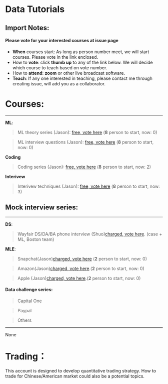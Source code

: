 # Data Tutorials

## Import Notes:
#### Please **vote** for your interested courses at issue page

* **When** courses start: As long as person number meet, we will start courses. Please vote in the link enclosed.
* How to **vote**: click **thumb up** to any of the link below. We will decide which course to teach based on vote number.
* How to **attend**: **zoom** or other live broadcast software.
* **Teach**: If any one interested in teaching, please contact me through creating issue, will add you as a collaborator.

# Courses: 
--------
**ML**:

>  ML theory series (Jason): [free, vote here](https://github.com/Hexgram/tutorials/issues/1) (**8** person to start, now: 0)

>  ML interview questions (Jason): [free, vote here](https://github.com/Hexgram/tutorials/issues/4) (**8** person to start, now: 0)

**Coding**

>  Coding series (Jason): [free, vote here](https://github.com/Hexgram/tutorials/issues/2) (**8** person to start, now: 2)

**Interivew**

>  Interivew techniques (Jason): [free, vote here](https://github.com/Hexgram/tutorials/issues/3) (**8** person to start, now: 3)


## Mock interview series:
-----
**DS**:

>  Wayfair DS/DA/BA phone interview (Shuo)[charged, vote here](). (case + ML, Boston team) 

**MLE**: 

> Snapchat(Jason)[charged, vote here]() (**2** person to start, now: 0)

>  Amazon(Jason)[charged, vote here](https://github.com/Hexgram/tutorials/issues/7).(**2** person to start, now: 0)

>  Apple (Jason)[charged, vote here](https://github.com/Hexgram/tutorials/issues/6).(**2** person to start, now: 0)



#### Data challenge series:
> Capital One

> Paypal

> Others

-----

None


# Trading：

This account is designed to develop quantitative trading strategy. How to trade for Chinese/American market could also be a potential topics.

